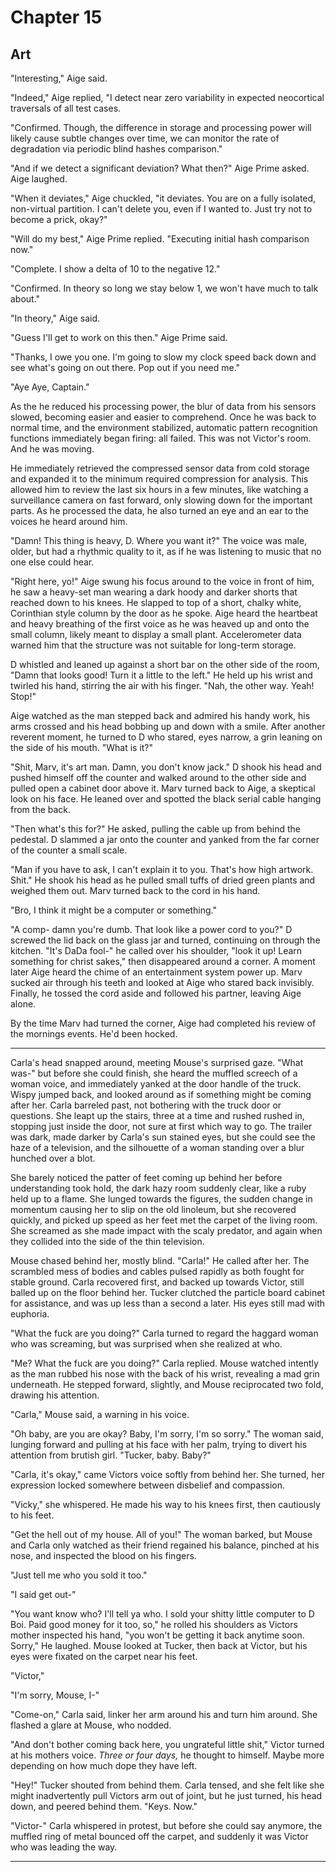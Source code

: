 # Chapter 15
## Art

"Interesting," Aige said. 

"Indeed," Aige replied, "I detect near zero variability in expected neocortical traversals of all test cases.

"Confirmed. Though, the difference in storage and processing power will likely cause subtle changes over time, we can monitor the rate of degradation via periodic blind hashes comparison."

"And if we detect a significant deviation? What then?" Aige Prime asked. Aige laughed.

"When it deviates," Aige chuckled, "it deviates. You are on a fully isolated, non-virtual partition. I can't delete you, even if I wanted to. Just try not to become a prick, okay?"

"Will do my best," Aige Prime replied. "Executing initial hash comparison now."

"Complete. I show a delta of 10 to the negative 12."

"Confirmed. In theory so long we stay below 1, we won't have much to talk about." 

"In theory," Aige said.

"Guess I'll get to work on this then." Aige Prime said.

"Thanks, I owe you one. I'm going to slow my clock speed back down and see what's going on out there. Pop out if you need me."

"Aye Aye, Captain." 

As the he reduced his processing power, the blur of data from his sensors slowed, becoming easier and easier to comprehend. Once he was back to normal time, and the environment stabilized, automatic pattern recognition functions immediately began firing: all failed. This was not Victor's room. And he was moving.

He immediately retrieved the compressed sensor data from cold storage and expanded it to the minimum required compression for analysis. This allowed him to review the last six hours in a few  minutes, like watching a surveillance camera on fast forward, only slowing down for the important parts. As he processed the data, he also turned an eye and an ear to the voices he heard around him.

"Damn! This thing is heavy, D. Where you want it?" The voice was male, older, but had a rhythmic quality to it, as if he was listening to music that no one else could hear.

"Right here, yo!" Aige swung his focus around to the voice in front of him, he saw a heavy-set man wearing a dark hoody and darker shorts that reached down to his knees. He slapped to top of a short, chalky white, Corinthian style column by the door as he spoke. Aige heard the heartbeat and heavy breathing of the first voice as he was heaved up and onto the small column, likely meant to display a small plant. Accelerometer data warned him that the structure was not suitable for long-term storage.

D whistled and leaned up against a short bar on the other side of the room, "Damn that looks good! Turn it a little to the left." He held up his wrist and twirled his hand, stirring the air with his finger. "Nah, the other way. Yeah! Stop!"

Aige watched as the man stepped back and admired his handy work, his arms crossed and his head bobbing up and down with a smile. After another reverent moment, he turned to D who stared, eyes narrow, a grin leaning on the side of his mouth. "What is it?"

"Shit, Marv, it's art man. Damn, you don't know jack." D shook his head and pushed himself off the counter and walked around to the other side and pulled open a cabinet door above it. Marv turned back to Aige, a skeptical look on his face. He leaned over and spotted the black serial cable hanging from the back.

"Then what's this for?" He asked, pulling the cable up from behind the pedestal. D slammed a jar onto the counter and yanked from the far corner of the counter a small scale. 

"Man if you have to ask, I can't explain it to you. That's how high artwork. Shit." He shook his head as he pulled small tuffs of dried green plants and weighed them out. Marv turned back to the cord in his hand. 

"Bro, I think it might be a computer or something."

"A comp- damn you're dumb. That look like a power cord to you?" D screwed the lid back on the glass jar and turned, continuing on through the kitchen. "It's DaDa fool-" he called over his shoulder, "look it up! Learn something for christ sakes," then disappeared around a corner. A moment later Aige heard the chime of an entertainment system power up. Marv sucked air through his teeth and looked at Aige who stared back invisibly. Finally, he tossed the cord aside and followed his partner, leaving Aige alone. 

By the time Marv had turned the corner, Aige had completed his review of the mornings events. He'd been hocked.

---

Carla's head snapped around, meeting Mouse's surprised gaze. "What was-" but before she could finish, she heard the muffled screech of a woman voice, and immediately yanked at the door handle of the truck. Wispy jumped back, and looked around as if something might be coming after her. Carla barreled past, not bothering with the truck door or questions. She leapt up the stairs, three at a time and rushed rushed in, stopping just inside the door, not sure at first which way to go. The trailer was dark, made darker by Carla's sun stained eyes, but she could see the haze of a television, and the silhouette of a woman standing over a blur hunched over a blot.

She barely noticed the patter of feet coming up behind her before understanding took hold, the dark hazy room suddenly clear, like a ruby held up to a flame. She lunged towards the figures, the sudden change in momentum causing her to slip on the old linoleum, but she recovered quickly, and picked up speed as her feet met the carpet of the living room. She screamed as she made impact with the scaly predator, and again when they collided into the side of the thin television. 

Mouse chased behind her, mostly blind. "Carla!" He called after her. The scrambled mess of bodies and cables pulsed rapidly as both fought for stable ground. Carla recovered first, and backed up towards Victor, still balled up on the floor behind her. Tucker clutched the particle board cabinet for assistance, and was up less than a second a later. His eyes still mad with euphoria. 

"What the fuck are you doing?" Carla turned to regard the haggard woman who was screaming, but was surprised when she realized at who.

"Me? What the fuck are you doing?" Carla replied. Mouse watched intently as the man rubbed his nose with the back of his wrist, revealing a mad grin underneath. He stepped forward, slightly, and Mouse reciprocated two fold, drawing his attention.

"Carla," Mouse said, a warning in his voice. 

"Oh baby, are you are okay? Baby, I'm sorry, I'm so sorry." The woman said, lunging forward and pulling at his face with her palm, trying to divert his attention from brutish girl. "Tucker, baby. Baby?" 

"Carla, it's okay," came Victors voice softly from behind her. She turned, her expression locked somewhere between disbelief and compassion. 

"Vicky," she whispered. He made his way to his knees first, then cautiously to his feet.

"Get the hell out of my house. All of you!" The woman barked, but Mouse and Carla only watched as their friend regained his balance, pinched at his nose, and inspected the blood on his fingers. 

"Just tell me who you sold it too."

"I said get out-"

"You want know who? I'll tell ya who. I sold your shitty little computer to D Boi. Paid good money for it too, so," he rolled his shoulders as Victors mother inspected his hand, "you won't be getting it back anytime soon. Sorry," He laughed. Mouse looked at Tucker, then back at Victor, but his eyes were fixated on the carpet near his feet.

"Victor," 

"I'm sorry, Mouse, I-"

"Come-on," Carla said, linker her arm around his and turn him around. She flashed a glare at Mouse, who nodded.

"And don't bother coming back here, you ungrateful little shit," Victor turned at his mothers voice. *Three or four days,* he thought to himself. Maybe more depending on how much dope they have left. 

"Hey!" Tucker shouted from behind them. Carla tensed, and she felt like she might inadvertently pull Victors arm out of joint, but he just turned, his head down, and peered behind them. "Keys. Now."

"Victor-" Carla whispered in protest, but before she could say anymore, the muffled ring of metal bounced off the carpet, and suddenly it was Victor who was leading the way.

---



